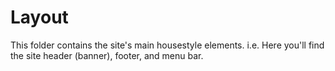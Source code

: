 Layout
======

This folder contains the site's main housestyle elements. 
i.e. Here you'll find the site header (banner), footer, and menu bar.